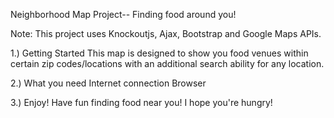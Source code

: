 Neighborhood Map Project-- Finding food around you!

Note: This project uses Knockoutjs, Ajax, Bootstrap and Google Maps APIs.


1.) Getting Started
This map is designed to show you food venues within certain
 zip codes/locations with an additional search ability for
 any location.

2.) What you need
Internet connection
Browser

3.) Enjoy!
Have fun finding food near you! I hope you're hungry!
